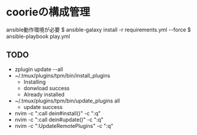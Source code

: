 # coorieの構成管理
ansible動作環境が必要
$ ansible-galaxy install -r requirements.yml --force
$ ansible-playbook play.yml

## TODO
* zplugin update --all
* ~/.tmux/plugins/tpm/bin/install_plugins
  - Installing
  - donwload success
  - Already installed
* ~/.tmux/plugins/tpm/bin/update_plugins all
  - update success
* nvim -c ":call dein#install()" -c ":q"
* nvim -c ":call dein#update()" -c ":q"
* nvim -c ":UpdateRemotePlugins" -c ":q"
